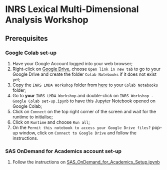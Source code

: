 # INRS Lexical Multi-Dimensional Analysis Workshop

## Prerequisites

### Google Colab set-up

1. Have your Google Account logged into your web browser;
2. Right-click on [Google Drive](https://drive.google.com/drive/my-drive), choose `Open link in new tab` to go to your Google Drive and create the folder `Colab Notebooks` if it does not exist yet;
3. Copy the `INRS LMDA Workshop` folder from [here](https://drive.google.com/drive/folders/1zIqlW8cUjIE1dD9HEsFYakvZkviMyCEA?usp=drive_link) to your `Colab Notebooks` folder;
4. Go to **your** `INRS LMDA Workshop` and double-click on `INRS Workshop - Google Colab set-up.ipynb` to have this Jupyter Notebook opened on Google Colab;
5. Click on `Connect` on the top right corner of the screen and wait for the runtime to initialise;
6. Click on `Runtime` and choose `Run all`;
7. On the `Permit this notebook to access your Google Drive files?` pop-up window, click on `Connect to Google Drive` and follow the instructions.

### SAS OnDemand for Academics account set-up

1. Follow the instructions on [SAS_OnDemand_for_Academics_Setup.ipynb](https://github.com/laelgelc/laelgelc/blob/main/SAS_OnDemand_for_Academics_Setup.ipynb)
